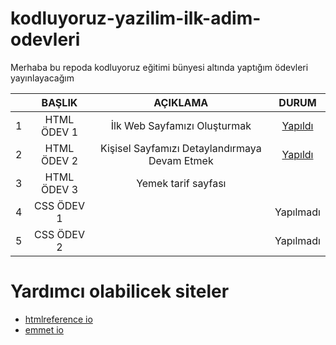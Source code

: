 # kodluyoruz-yazilim-ilk-adim-odevleri
Merhaba bu repoda kodluyoruz eğitimi bünyesi altında yaptığım ödevleri yayınlayacağım

<table>
    <thead>
        <tr>
            <th></th>
            <th>BAŞLIK</th>
            <th>AÇIKLAMA</th>
            <th>DURUM</th>
        </tr>
    </thead>
    <tbody align="center">
      <tr>
          <td>1</td>
          <td>HTML ÖDEV 1</td>
          <td>İlk Web Sayfamızı Oluşturmak</td>
          <td><a href="https://github.com/siestaxd/kodluyoruz-yazilim-ilk-adim-odevleri/tree/main/HTML-%C3%96DEV-1">Yapıldı</a></td>
      </tr>
      <tr>
          <td>2</td>
          <td>HTML ÖDEV 2</td>
          <td>Kişisel Sayfamızı Detaylandırmaya Devam Etmek</td>
          <td><a href="https://github.com/siestaxd/kodluyoruz-yazilim-ilk-adim-odevleri/tree/main/HTML-ODEV-2">Yapıldı</a></td>
      </tr>
      <tr>
          <td>3</td>
          <td>HTML ÖDEV 3</td>
          <td>Yemek tarif sayfası</td>
          <td><a href="https://github.com/siestaxd/kodluyoruz-yazilim-ilk-adim-odevleri/tree/main/HTML-ODEV-3"></td>
      </tr>
      <tr>
          <td>4</td>
          <td>CSS ÖDEV 1</td>
          <td></td>
          <td>Yapılmadı</td>
      </tr>
      <tr>
          <td>5</td>
          <td>CSS ÖDEV 2</td>
          <td></td>
          <td>Yapılmadı</td>
      </tr>
  </tbody>
</table>

# Yardımcı olabilicek siteler
<ul>
    <li><a href="https://htmlreference.io/">htmlreference io</a></li>
    <li><a href="https://emmet.io/">emmet io</a></li>
</ul>
